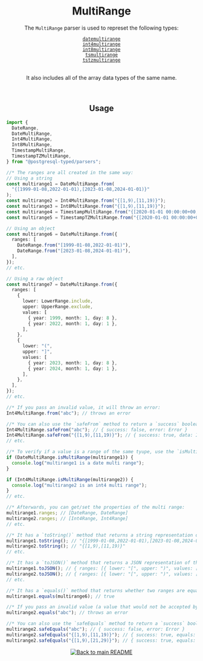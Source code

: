 <h1 align="center">
	MultiRange
</h1>
<div align="center">
  <p>The <code>MultiRange</code> parser is used to represet the following types:</p>
  <a href="https://www.postgresql.org/docs/current/rangetypes.html#RANGETYPES-CONSTRUCT"><code>datemultirange</code></a><br/>
  <a href="https://www.postgresql.org/docs/current/rangetypes.html#RANGETYPES-CONSTRUCT"><code>int4multirange</code></a><br/>
  <a href="https://www.postgresql.org/docs/current/rangetypes.html#RANGETYPES-CONSTRUCT"><code>int8multirange</code></a><br/>
  <a href="https://www.postgresql.org/docs/current/rangetypes.html#RANGETYPES-CONSTRUCT"><code>tsmultirange</code></a><br/>
  <a href="https://www.postgresql.org/docs/current/rangetypes.html#RANGETYPES-CONSTRUCT"><code>tstzmultirange</code></a><br/>
  <br/>
  <p>It also includes all of the array data types of the same name.</p>
</div>
<br/>

<!-- Usage -->
<h2 align="center">
	Usage
</h2>

```ts
import {
  DateRange,
  DateMultiRange,
  Int4MultiRange,
  Int8MultiRange,
  TimestampMultiRange,
  TimestampTZMultiRange,
} from "@postgresql-typed/parsers";

//* The ranges are all created in the same way:
// Using a string
const multirange1 = DateMultiRange.from(
  "{[1999-01-08,2022-01-01),[2023-01-08,2024-01-01)}"
);
const multirange2 = Int4MultiRange.from("{[1,9),[11,19)}");
const multirange3 = Int8MultiRange.from("{[1,9),[11,19)}");
const multirange4 = TimestampMultiRange.from("{[2020-01-01 00:00:00+00,2020-01-02 00:00:00+00),[2020-01-03 00:00:00+00,2020-01-04 00:00:00+00)}");
const multirange5 = TimestampTZMultiRange.from("{[2020-01-01 00:00:00+00,2020-01-02 00:00:00+00),[2020-01-03 00:00:00+00,2020-01-04 00:00:00+00)}");

// Using an object
const multirange6 = DateMultiRange.from({
  ranges: [
    DateRange.from("[1999-01-08,2022-01-01)"),
    DateRange.from("[2023-01-08,2024-01-01)"),
  ],
});
// etc.

// Using a raw object
const multirange7 = DateMultiRange.from({
  ranges: [
    {
      lower: LowerRange.include,
      upper: UpperRange.exclude,
      values: [
        { year: 1999, month: 1, day: 8 },
        { year: 2022, month: 1, day: 1 },
      ],
    },
    {
      lower: "(",
      upper: "]",
      values: [
        { year: 2023, month: 1, day: 8 },
        { year: 2024, month: 1, day: 1 },
      ],
    },
  ],
});
// etc.

//* If you pass an invalid value, it will throw an error:
Int4MultiRange.from("abc"); // throws an error

//* You can also use the `safeFrom` method to return a `success` boolean instead of throwing an error:
Int4MultiRange.safeFrom("abc"); // { success: false, error: Error }
Int4MultiRange.safeFrom("{[1,9),[11,19)}"); // { success: true, data: Int4MultiRange({[1,9),[11,19)}) }
// etc.

//* To verify if a value is a range of the same tyupe, use the `isMultiRange` method:
if (DateMultiRange.isMultiRange(multirange1)) {
  console.log("multirange1 is a date multi range");
}

if (Int4MultiRange.isMultiRange(multirange2)) {
  console.log("multirange2 is an int4 multi range");
}
// etc.

//* Afterwards, you can get/set the properties of the multi range:
multirange1.ranges; // [DateRange, DateRange]
multirange2.ranges; // [Int4Range, Int4Range]
// etc.

//* It has a `toString()` method that returns a string representation of the multi range:
multirange1.toString(); // "{[1999-01-08,2022-01-01),[2023-01-08,2024-01-01)}"
multirange2.toString(); // "{[1,9),[11,19)}"
// etc.

//* It has a `toJSON()` method that returns a JSON representation of the multi range:
multirange1.toJSON(); // { ranges: [{ lower: "[", upper: ")", values: [Date, Date] }, { lower: "[", upper: ")", values: [Date, Date] }] }
multirange2.toJSON(); // { ranges: [{ lower: "[", upper: ")", values: [Int4, Int4] }, { lower: "[", upper: ")", values: [Int4, Int4] }] }
// etc.

//* It has a `equals()` method that returns whether two ranges are equal:
multirange1.equals(multirange6); // true

//* If you pass an invalid value (a value that would not be accepted by the `from` method), it will throw an error:
multirange2.equals("abc"); // throws an error

//* You can also use the `safeEquals` method to return a `success` boolean instead of throwing an error:
multirange2.safeEquals("abc"); // { success: false, error: Error }
multirange2.safeEquals("{[1,9),[11,19)}"); // { success: true, equals: true, data: Int4MultiRange({[1,9),[11,19)}) }
multirange2.safeEquals("{[1,9),[21,29)}"); // { success: true, equals: false, data: Int4MultiRange({[1,9),[21,29)}) }
```

<p align="center">
  <!-- Back to main README button -->
  <a href="../../README.md">
    <img src="https://img.shields.io/badge/-Back%20to%20main%20README-blue" alt="Back to main README" />
  </a>
</p>